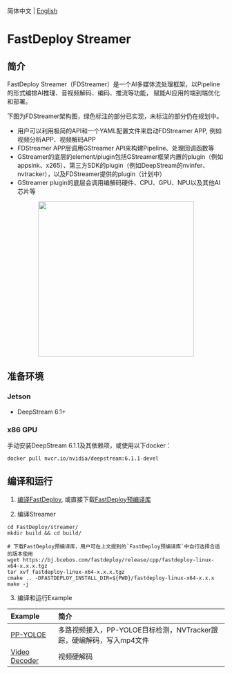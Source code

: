 简体中文 | [English](README_EN.md)

# FastDeploy Streamer

## 简介

FastDeploy Streamer（FDStreamer）是一个AI多媒体流处理框架，以Pipeline的形式编排AI推理、音视频解码、编码、推流等功能，
赋能AI应用的端到端优化和部署。

下图为FDStreamer架构图，绿色标注的部分已实现，未标注的部分仍在规划中。

- 用户可以利用极简的API和一个YAML配置文件来启动FDStreamer APP, 例如视频分析APP、视频解码APP
- FDStreamer APP层调用GStreamer API来构建Pipeline、处理回调函数等
- GStreamer的底层的element/plugin包括GStreamer框架内置的plugin（例如appsink、x265）、第三方SDK的plugin（例如DeepStream的nvinfer、nvtracker），以及FDStreamer提供的plugin（计划中）
- GStreamer plugin的底层会调用编解码硬件、CPU、GPU、NPU以及其他AI芯片等

<p align="center">
<img src='https://user-images.githubusercontent.com/15235574/208364121-b7c46635-7e86-4232-a62f-4934f650995a.png' height="360px">
</p>

## 准备环境

### Jetson
- DeepStream 6.1+

### x86 GPU

手动安装DeepStream 6.1.1及其依赖项，或使用以下docker：
```
docker pull nvcr.io/nvidia/deepstream:6.1.1-devel
```

## 编译和运行

1. [编译FastDeploy](../docs/cn/build_and_install), 或直接下载[FastDeploy预编译库](../docs/cn/build_and_install/download_prebuilt_libraries.md)

2. 编译Streamer
```
cd FastDeploy/streamer/
mkdir build && cd build/

# 下载FastDeploy预编译库，用户可在上文提到的`FastDeploy预编译库`中自行选择合适的版本使用
wget https://bj.bcebos.com/fastdeploy/release/cpp/fastdeploy-linux-x64-x.x.x.tgz
tar xvf fastdeploy-linux-x64-x.x.x.tgz
cmake .. -DFASTDEPLOY_INSTALL_DIR=${PWD}/fastdeploy-linux-x64-x.x.x
make -j
```

3. 编译和运行Example

| Example | 简介 |
|:--|:--|
| [PP-YOLOE](./examples/ppyoloe) | 多路视频接入，PP-YOLOE目标检测，NVTracker跟踪，硬编解码，写入mp4文件 |
| [Video Decoder](./examples/video_decoder) | 视频硬解码 |  
